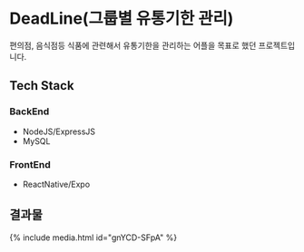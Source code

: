 # DeadLine(그룹별 유통기한 관리)
편의점, 음식점등 식품에 관련해서 유통기한을 관리하는 어플을 목표로 했던 프로젝트입니다.
## Tech Stack
### BackEnd
- NodeJS/ExpressJS
- MySQL
### FrontEnd
- ReactNative/Expo
## 결과물
{% include media.html id="gnYCD-SFpA" %}
